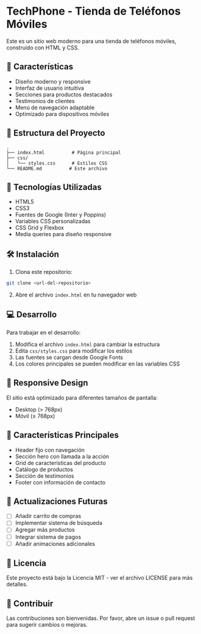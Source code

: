 # TechPhone - Tienda de Teléfonos Móviles

Este es un sitio web moderno para una tienda de teléfonos móviles, construido con HTML y CSS.

## 🚀 Características

- Diseño moderno y responsive
- Interfaz de usuario intuitiva
- Secciones para productos destacados
- Testimonios de clientes
- Menú de navegación adaptable
- Optimizado para dispositivos móviles

## 📁 Estructura del Proyecto

```
.
├── index.html          # Página principal
├── css/
│   └── styles.css      # Estilos CSS
└── README.md          # Este archivo
```

## 🎨 Tecnologías Utilizadas

- HTML5
- CSS3
- Fuentes de Google (Inter y Poppins)
- Variables CSS personalizadas
- CSS Grid y Flexbox
- Media queries para diseño responsive

## 🛠️ Instalación

1. Clona este repositorio:
```bash
git clone <url-del-repositorio>
```

2. Abre el archivo `index.html` en tu navegador web

## 💻 Desarrollo

Para trabajar en el desarrollo:

1. Modifica el archivo `index.html` para cambiar la estructura
2. Edita `css/styles.css` para modificar los estilos
3. Las fuentes se cargan desde Google Fonts
4. Los colores principales se pueden modificar en las variables CSS

## 📱 Responsive Design

El sitio está optimizado para diferentes tamaños de pantalla:
- Desktop (> 768px)
- Móvil (≤ 768px)

## 🎯 Características Principales

- Header fijo con navegación
- Sección hero con llamada a la acción
- Grid de características del producto
- Catálogo de productos
- Sección de testimonios
- Footer con información de contacto

## 🔄 Actualizaciones Futuras

- [ ] Añadir carrito de compras
- [ ] Implementar sistema de búsqueda
- [ ] Agregar más productos
- [ ] Integrar sistema de pagos
- [ ] Añadir animaciones adicionales

## 📄 Licencia

Este proyecto está bajo la Licencia MIT - ver el archivo LICENSE para más detalles.

## 👥 Contribuir

Las contribuciones son bienvenidas. Por favor, abre un issue o pull request para sugerir cambios o mejoras. 